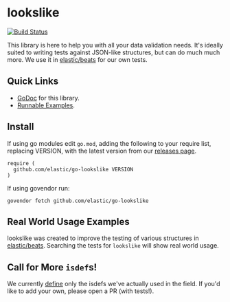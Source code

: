 # lookslike

[![Build Status](https://travis-ci.org/elastic/go-lookslike.svg?branch=master)](https://travis-ci.org/elastic/go-lookslike)

This library is here to help you with all your data validation needs. It's ideally suited to writing tests against JSON-like structures, but can do much much more. We use it in [elastic/beats](https://github.com/elastic/beats) for our own tests. 

## Quick Links

* [GoDoc](https://godoc.org/github.com/elastic/go-lookslike) for this library.
* [Runnable Examples](https://github.com/elastic/go-lookslike/blob/master/doc_test.go).

## Install

If using go modules edit `go.mod`, adding the following to your require list, replacing VERSION, with the latest version from our [releases page](https://github.com/elastic/go-lookslike/releases).

```
require (
  github.com/elastic/go-lookslike VERSION
)
````

If using govendor run:

`govendor fetch github.com/elastic/go-lookslike`

## Real World Usage Examples

lookslike was created to improve the testing of various structures in [elastic/beats](https://github.com/elastic/beats). Searching the tests for `lookslike` will show real world usage.

## Call for More `isdef`s!

We currently [define](https://godoc.org/github.com/elastic/go-lookslike/isdef) only the isdefs
we've actually used in the field. If you'd like to add your own, please open a PR (with tests!).
